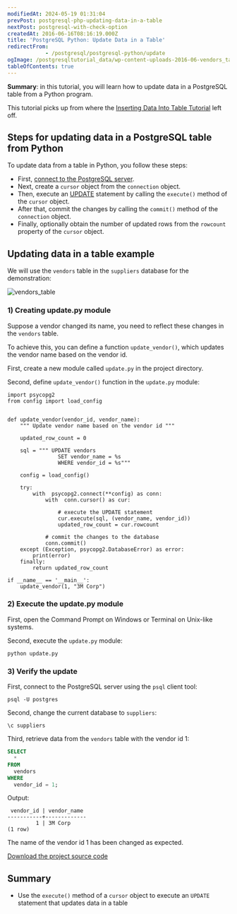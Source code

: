 ```yaml
---
modifiedAt: 2024-05-19 01:31:04
prevPost: postgresql-php-updating-data-in-a-table
nextPost: postgresql-with-check-option
createdAt: 2016-06-16T08:16:19.000Z
title: 'PostgreSQL Python: Update Data in a Table'
redirectFrom: 
            - /postgresql/postgresql-python/update
ogImage: /postgresqltutorial_data/wp-content-uploads-2016-06-vendors_table.png
tableOfContents: true
---
```


**Summary**: in this tutorial, you will learn how to update data in a PostgreSQL table from a Python program.

This tutorial picks up from where the [Inserting Data Into Table Tutorial](/postgresql/postgresql-python/insert) left off.

## Steps for updating data in a PostgreSQL table from Python

To update data from a table in Python, you follow these steps:

- First, [connect to the PostgreSQL server](/postgresql/postgresql-python/connect).
- Next, create a `cursor` object from the `connection` object.
- Then, execute an [UPDATE](/postgresql/postgresql-update) statement by calling the `execute()` method of the `cursor` object.
- After that, commit the changes by calling the `commit()` method of the `connection` object.
- Finally, optionally obtain the number of updated rows from the `rowcount` property of the `cursor` object.

## Updating data in a table example

We will use the `vendors` table in the `suppliers` database for the demonstration:

![vendors_table](/postgresqltutorial_data/wp-content-uploads-2016-06-vendors_table.png)

### 1) Creating update.py module

Suppose a vendor changed its name, you need to reflect these changes in the `vendors` table.

To achieve this, you can define a function `update_vendor()`, which updates the vendor name based on the vendor id.

First, create a new module called `update.py` in the project directory.

Second, define `update_vendor()` function in the `update.py` module:

```
import psycopg2
from config import load_config


def update_vendor(vendor_id, vendor_name):
    """ Update vendor name based on the vendor id """

    updated_row_count = 0

    sql = """ UPDATE vendors
                SET vendor_name = %s
                WHERE vendor_id = %s"""

    config = load_config()

    try:
        with  psycopg2.connect(**config) as conn:
            with  conn.cursor() as cur:

                # execute the UPDATE statement
                cur.execute(sql, (vendor_name, vendor_id))
                updated_row_count = cur.rowcount

            # commit the changes to the database
            conn.commit()
    except (Exception, psycopg2.DatabaseError) as error:
        print(error)
    finally:
        return updated_row_count

if __name__ == '__main__':
    update_vendor(1, "3M Corp")
```

### 2) Execute the update.py module

First, open the Command Prompt on Windows or Terminal on Unix-like systems.

Second, execute the `update.py` module:

```
python update.py
```

### 3) Verify the update

First, connect to the PostgreSQL server using the `psql` client tool:

```
psql -U postgres
```

Second, change the current database to `suppliers`:

```
\c suppliers
```

Third, retrieve data from the `vendors` table with the vendor id 1:

```sql
SELECT
  *
FROM
  vendors
WHERE
  vendor_id = 1;
```

Output:

```
 vendor_id | vendor_name
-----------+-------------
         1 | 3M Corp
(1 row)
```

The name of the vendor id 1 has been changed as expected.

[Download the project source code](/postgresqltutorial_data/update.zip)

## Summary

- Use the `execute()` method of a `cursor` object to execute an `UPDATE` statement that updates data in a table

